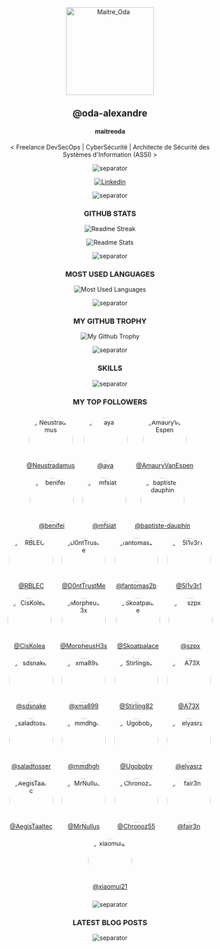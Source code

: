 <!-- LOGO -->

<div align="center">

  <img src="https://avatars.githubusercontent.com/u/43296168?v=4" width="200" height="200" title="Maitre_Oda">

</div>

<!-- NAME ALIAS ACTIVITIES -->

<div align="center">

## <!-- LOGIN-START -->@oda-alexandre<!-- LOGIN-END -->

#### <!-- NAME-START -->maitreoda<!-- NAME-END -->

<!-- ABOUT ME -->

<div align="center">

<!-- ABOUT-ME:START -->
 < Freelance DevSecOps | CyberSécurité | Architecte de Sécurité des Systèmes d'Information (ASSI) >
<!-- ABOUT-ME:END -->

![separator][separator]

</div>

<!-- SOCIAL NETWORKS -->

<div align="center">

[![Linkedin][linkedin_shield]][linkedin_url]

![separator][separator]

</div>

<!-- GITHUB STATS -->

<div align="center">

### GITHUB STATS

<div>

![Readme Streak](https://github-readme-streak-stats.herokuapp.com?user=oda-alexandre&theme=dark&hide_border=true&stroke=116466&ring=116466&fire=116466&currStreakLabel=FFFFFF&layout=compact 'Readme Streak')

![Readme Stats](https://github-readme-stats.vercel.app/api?username=oda-alexandre&show_icons=true&rank_icon=github&hide_border=true&title_color=116466&theme=dark&layout=compact&include_all_commits=true&icon_color=116466&hide_title=true 'Readme Stats')

![separator][separator]

</div>

<!-- MOST USED LANGUAGES -->

<div align="center">

### MOST USED LANGUAGES

<div>

![Most Used Languages](https://github-readme-stats.vercel.app/api/top-langs?username=oda-alexandre&title_color=116466&theme=dark&layout=compact 'Most Used Languages')

![separator][separator]

</div>

<!-- GITHUB TROPHY -->

<div align="center">

### MY GITHUB TROPHY

<div>

![My Github Trophy](https://github-profile-trophy.vercel.app/?username=oda-alexandre&no-frame=true&&no-bg=true&theme=algolia 'My Github Trophy')

![separator][separator]

</div>

<!-- SKILLS -->

<div align="center">

### SKILLS

<div>

![separator][separator]

</div>

<!-- TOP FOLLOWERS -->

<div align="center">

### MY TOP FOLLOWERS

<div style="display: flex; justify-content: center; flex-wrap: wrap;">
<!-- TOP-FOLLOWERS:START -->
<div style="text-align: center; margin: 10px;"><a href="https://github.com/Neustradamus" target="_blank"><img src="https://avatars.githubusercontent.com/u/104737?v=4" alt="Neustradamus" style="width: 100px; height: 100px; border-radius: 50%; object-fit: cover;"><br>@Neustradamus</a></div><div style="text-align: center; margin: 10px;"><a href="https://github.com/aya" target="_blank"><img src="https://avatars.githubusercontent.com/u/155455?v=4" alt="aya" style="width: 100px; height: 100px; border-radius: 50%; object-fit: cover;"><br>@aya</a></div><div style="text-align: center; margin: 10px;"><a href="https://github.com/AmauryVanEspen" target="_blank"><img src="https://avatars.githubusercontent.com/u/4487041?v=4" alt="AmauryVanEspen" style="width: 100px; height: 100px; border-radius: 50%; object-fit: cover;"><br>@AmauryVanEspen</a></div><div style="text-align: center; margin: 10px;"><a href="https://github.com/benifei" target="_blank"><img src="https://avatars.githubusercontent.com/u/6726643?v=4" alt="benifei" style="width: 100px; height: 100px; border-radius: 50%; object-fit: cover;"><br>@benifei</a></div><div style="text-align: center; margin: 10px;"><a href="https://github.com/mfsiat" target="_blank"><img src="https://avatars.githubusercontent.com/u/12368038?v=4" alt="mfsiat" style="width: 100px; height: 100px; border-radius: 50%; object-fit: cover;"><br>@mfsiat</a></div><div style="text-align: center; margin: 10px;"><a href="https://github.com/baptiste-dauphin" target="_blank"><img src="https://avatars.githubusercontent.com/u/22060352?v=4" alt="baptiste-dauphin" style="width: 100px; height: 100px; border-radius: 50%; object-fit: cover;"><br>@baptiste-dauphin</a></div><div style="text-align: center; margin: 10px;"><a href="https://github.com/RBLEC" target="_blank"><img src="https://avatars.githubusercontent.com/u/23190728?v=4" alt="RBLEC" style="width: 100px; height: 100px; border-radius: 50%; object-fit: cover;"><br>@RBLEC</a></div><div style="text-align: center; margin: 10px;"><a href="https://github.com/D0ntTrustMe" target="_blank"><img src="https://avatars.githubusercontent.com/u/26161546?v=4" alt="D0ntTrustMe" style="width: 100px; height: 100px; border-radius: 50%; object-fit: cover;"><br>@D0ntTrustMe</a></div><div style="text-align: center; margin: 10px;"><a href="https://github.com/fantomas2b" target="_blank"><img src="https://avatars.githubusercontent.com/u/30050108?v=4" alt="fantomas2b" style="width: 100px; height: 100px; border-radius: 50%; object-fit: cover;"><br>@fantomas2b</a></div><div style="text-align: center; margin: 10px;"><a href="https://github.com/5l1v3r1" target="_blank"><img src="https://avatars.githubusercontent.com/u/34143537?v=4" alt="5l1v3r1" style="width: 100px; height: 100px; border-radius: 50%; object-fit: cover;"><br>@5l1v3r1</a></div><div style="text-align: center; margin: 10px;"><a href="https://github.com/CisKolea" target="_blank"><img src="https://avatars.githubusercontent.com/u/39515704?v=4" alt="CisKolea" style="width: 100px; height: 100px; border-radius: 50%; object-fit: cover;"><br>@CisKolea</a></div><div style="text-align: center; margin: 10px;"><a href="https://github.com/MorpheusH3x" target="_blank"><img src="https://avatars.githubusercontent.com/u/39520634?v=4" alt="MorpheusH3x" style="width: 100px; height: 100px; border-radius: 50%; object-fit: cover;"><br>@MorpheusH3x</a></div><div style="text-align: center; margin: 10px;"><a href="https://github.com/Skoatpalace" target="_blank"><img src="https://avatars.githubusercontent.com/u/40527814?v=4" alt="Skoatpalace" style="width: 100px; height: 100px; border-radius: 50%; object-fit: cover;"><br>@Skoatpalace</a></div><div style="text-align: center; margin: 10px;"><a href="https://github.com/szpx" target="_blank"><img src="https://avatars.githubusercontent.com/u/41299090?v=4" alt="szpx" style="width: 100px; height: 100px; border-radius: 50%; object-fit: cover;"><br>@szpx</a></div><div style="text-align: center; margin: 10px;"><a href="https://github.com/sdsnake" target="_blank"><img src="https://avatars.githubusercontent.com/u/42178733?v=4" alt="sdsnake" style="width: 100px; height: 100px; border-radius: 50%; object-fit: cover;"><br>@sdsnake</a></div><div style="text-align: center; margin: 10px;"><a href="https://github.com/xma899" target="_blank"><img src="https://avatars.githubusercontent.com/u/43818765?v=4" alt="xma899" style="width: 100px; height: 100px; border-radius: 50%; object-fit: cover;"><br>@xma899</a></div><div style="text-align: center; margin: 10px;"><a href="https://github.com/Stirling82" target="_blank"><img src="https://avatars.githubusercontent.com/u/48357453?v=4" alt="Stirling82" style="width: 100px; height: 100px; border-radius: 50%; object-fit: cover;"><br>@Stirling82</a></div><div style="text-align: center; margin: 10px;"><a href="https://github.com/A73X" target="_blank"><img src="https://avatars.githubusercontent.com/u/53170865?v=4" alt="A73X" style="width: 100px; height: 100px; border-radius: 50%; object-fit: cover;"><br>@A73X</a></div><div style="text-align: center; margin: 10px;"><a href="https://github.com/saladtosser" target="_blank"><img src="https://avatars.githubusercontent.com/u/54747573?v=4" alt="saladtosser" style="width: 100px; height: 100px; border-radius: 50%; object-fit: cover;"><br>@saladtosser</a></div><div style="text-align: center; margin: 10px;"><a href="https://github.com/mmdhgh" target="_blank"><img src="https://avatars.githubusercontent.com/u/58130533?v=4" alt="mmdhgh" style="width: 100px; height: 100px; border-radius: 50%; object-fit: cover;"><br>@mmdhgh</a></div><div style="text-align: center; margin: 10px;"><a href="https://github.com/Ugoboby" target="_blank"><img src="https://avatars.githubusercontent.com/u/58704850?v=4" alt="Ugoboby" style="width: 100px; height: 100px; border-radius: 50%; object-fit: cover;"><br>@Ugoboby</a></div><div style="text-align: center; margin: 10px;"><a href="https://github.com/elyasrz" target="_blank"><img src="https://avatars.githubusercontent.com/u/60850127?v=4" alt="elyasrz" style="width: 100px; height: 100px; border-radius: 50%; object-fit: cover;"><br>@elyasrz</a></div><div style="text-align: center; margin: 10px;"><a href="https://github.com/AegisTaaltec" target="_blank"><img src="https://avatars.githubusercontent.com/u/69591356?v=4" alt="AegisTaaltec" style="width: 100px; height: 100px; border-radius: 50%; object-fit: cover;"><br>@AegisTaaltec</a></div><div style="text-align: center; margin: 10px;"><a href="https://github.com/MrNullus" target="_blank"><img src="https://avatars.githubusercontent.com/u/70487766?v=4" alt="MrNullus" style="width: 100px; height: 100px; border-radius: 50%; object-fit: cover;"><br>@MrNullus</a></div><div style="text-align: center; margin: 10px;"><a href="https://github.com/Chronoz55" target="_blank"><img src="https://avatars.githubusercontent.com/u/80014400?v=4" alt="Chronoz55" style="width: 100px; height: 100px; border-radius: 50%; object-fit: cover;"><br>@Chronoz55</a></div><div style="text-align: center; margin: 10px;"><a href="https://github.com/fair3n" target="_blank"><img src="https://avatars.githubusercontent.com/u/101470610?v=4" alt="fair3n" style="width: 100px; height: 100px; border-radius: 50%; object-fit: cover;"><br>@fair3n</a></div><div style="text-align: center; margin: 10px;"><a href="https://github.com/xiaomui21" target="_blank"><img src="https://avatars.githubusercontent.com/u/122198634?v=4" alt="xiaomui21" style="width: 100px; height: 100px; border-radius: 50%; object-fit: cover;"><br>@xiaomui21</a></div>
<!-- TOP-FOLLOWERS:END -->
</div>

![separator][separator]

</div>

<!-- LATEST BLOG POSTS -->

<div align="center">

### LATEST BLOG POSTS

<!-- BLOG-POST:START -->
<!-- BLOG-POST:END -->

![separator][separator]

</div>

<!-- MARKDOWN SOCIAL NETWORKS -->

[linkedin_shield]: https://img.shields.io/badge/Linkedin-116466?style=for-the-badge&logo=Linkedin&logoColor=white
[linkedin_url]: https://www.linkedin.com/signup/public-profile-join?vieweeVanityName=oda-alexandre&trk=public_profile_top-card-primary-button-join-to-connect 'Linkedin'

<!-- MARKDOWN IMAGES -->

[separator]: https://user-images.githubusercontent.com/43296168/132062615-3b18c43a-fa5f-45f2-99c3-4b831cde910e.gif
